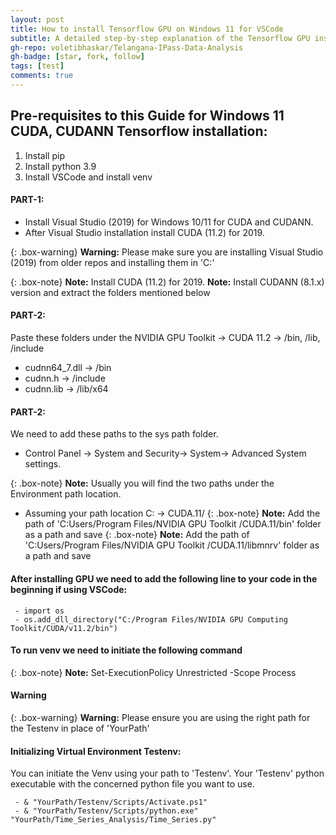 ```yaml
---
layout: post
title: How to install Tensorflow GPU on Windows 11 for VSCode 
subtitle: A detailed step-by-step explanation of the Tensorflow GPU installation process for VSCode. 
gh-repo: voletibhaskar/Telangana-IPass-Data-Analysis
gh-badge: [star, fork, follow]
tags: [test]
comments: true
---
```


## Pre-requisites to this Guide for Windows 11 CUDA, CUDANN Tensorflow installation:
1. Install pip
2. Install python 3.9
3. Install VSCode and install venv

#### PART-1: 
 - Install Visual Studio (2019) for Windows 10/11 for CUDA and CUDANN.
 - After Visual Studio installation install CUDA (11.2) for 2019.
 
{: .box-warning}
**Warning:** Please make sure you are installing Visual Studio (2019) from older repos and installing them in 'C:'

 {: .box-note}
**Note:** Install CUDA (11.2) for 2019.
**Note:** Install CUDANN (8.1.x) version and extract the folders mentioned below

#### PART-2:
Paste these folders under the NVIDIA GPU Toolkit -> CUDA 11.2 -> /bin, /lib, /include
  - cudnn64_7.dll -> /bin
  - cudnn.h -> /include
  - cudnn.lib -> /lib/x64

#### PART-2:

 We need to add these paths to the sys path folder.
 - Control Panel -> System and Security-> System-> Advanced System settings.

 {: .box-note}
**Note:** Usually you will find the two paths under the Environment path location. 

 - Assuming your path location C: -> CUDA.11/ 
 {: .box-note}
**Note:** Add the path of  'C:Users/Program Files/NVIDIA GPU Toolkit /CUDA.11/bin' folder as a path and save
{: .box-note}
**Note:** Add the path of  'C:Users/Program Files/NVIDIA GPU Toolkit /CUDA.11/libmnrv' folder as a path and save

#### After installing GPU we need to add the following line to your code in the beginning if using VSCode:
~~~
 - import os 
 - os.add_dll_directory("C:/Program Files/NVIDIA GPU Computing Toolkit/CUDA/v11.2/bin")
~~~ 

#### To run venv we need to initiate the following command

{: .box-note}
**Note:** Set-ExecutionPolicy Unrestricted -Scope Process

#### Warning

{: .box-warning}
**Warning:** Please ensure you are using the right path for the Testenv in place of 'YourPath'

#### Initializing Virtual Environment Testenv:
You can initiate the Venv using your path to 'Testenv'. Your 'Testenv' python executable with the concerned python file you want to use.

~~~
 - & "YourPath/Testenv/Scripts/Activate.ps1"
 - & "YourPath/Testenv/Scripts/python.exe" "YourPath/Time_Series_Analysis/Time_Series.py"
~~~